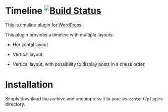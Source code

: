 # Timeline [![Build Status](https://api.travis-ci.org/CherryFramework/tm-timeline.svg?branch=master)](https://travis-ci.org/CherryFramework/tm-timeline)

This is timeline plugin for [WordPress](https://wordpress.org/).

This plugin provides a timeline with multiple layouts:

 - Horizontal layout

 - Vertical layout

 - Vertical layout, with possibility to display posts in a chess order

# Installation

Simply download the archive and uncompress it to your `wp-content/plugins` directory.

